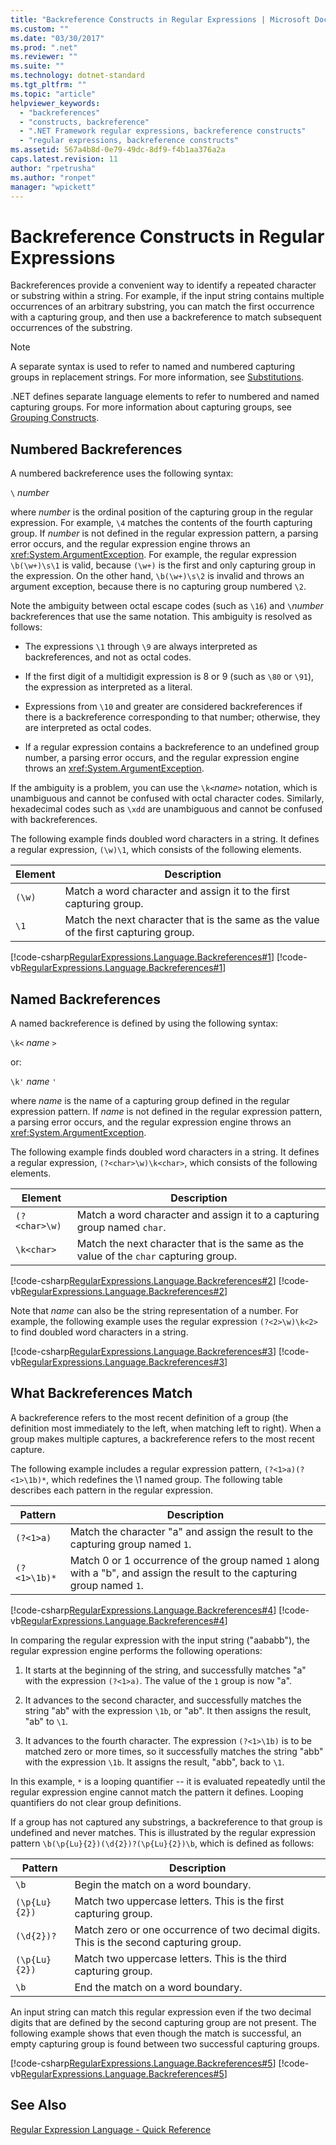 ```yaml
---
title: "Backreference Constructs in Regular Expressions | Microsoft Docs"
ms.custom: ""
ms.date: "03/30/2017"
ms.prod: ".net"
ms.reviewer: ""
ms.suite: ""
ms.technology: dotnet-standard
ms.tgt_pltfrm: ""
ms.topic: "article"
helpviewer_keywords: 
  - "backreferences"
  - "constructs, backreference"
  - ".NET Framework regular expressions, backreference constructs"
  - "regular expressions, backreference constructs"
ms.assetid: 567a4b8d-0e79-49dc-8df9-f4b1aa376a2a
caps.latest.revision: 11
author: "rpetrusha"
ms.author: "ronpet"
manager: "wpickett"
---
```

# Backreference Constructs in Regular Expressions
Backreferences provide a convenient way to identify a repeated character or substring within a string. For example, if the input string contains multiple occurrences of an arbitrary substring, you can match the first occurrence with a capturing group, and then use a backreference to match subsequent occurrences of the substring.  
  
> [!NOTE]
>  A separate syntax is used to refer to named and numbered capturing groups in replacement strings. For more information, see [Substitutions](../../../docs/standard/base-types/substitutions-in-regular-expressions.md).  
  
 .NET defines separate language elements to refer to numbered and named capturing groups. For more information about capturing groups, see [Grouping Constructs](../../../docs/standard/base-types/grouping-constructs-in-regular-expressions.md).  
  
## Numbered Backreferences  
 A numbered backreference uses the following syntax:  
  
 `\` *number*  
  
 where *number* is the ordinal position of the capturing group in the regular expression. For example, `\4` matches the contents of the fourth capturing group. If *number* is not defined in the regular expression pattern, a parsing error occurs, and the regular expression engine throws an <xref:System.ArgumentException>. For example, the regular expression `\b(\w+)\s\1` is valid, because `(\w+)` is the first and only capturing group in the expression. On the other hand, `\b(\w+)\s\2` is invalid and throws an argument exception, because there is no capturing group numbered `\2`.  
  
 Note the ambiguity between octal escape codes (such as `\16`) and `\`*number* backreferences that use the same notation. This ambiguity is resolved as follows:  
  
-   The expressions `\1` through `\9` are always interpreted as backreferences, and not as octal codes.  
  
-   If the first digit of a multidigit expression is 8 or 9 (such as `\80` or `\91`), the expression as interpreted as a literal.  
  
-   Expressions from `\10` and greater are considered backreferences if there is a backreference corresponding to that number; otherwise, they are interpreted as octal codes.  
  
-   If a regular expression contains a backreference to an undefined group number, a parsing error occurs, and the regular expression engine throws an <xref:System.ArgumentException>.  
  
 If the ambiguity is a problem, you can use the `\k<`*name*`>` notation, which is unambiguous and cannot be confused with octal character codes. Similarly, hexadecimal codes such as `\xdd` are unambiguous and cannot be confused with backreferences.  
  
 The following example finds doubled word characters in a string. It defines a regular expression, `(\w)\1`, which consists of the following elements.  
  
|Element|Description|  
|-------------|-----------------|  
|`(\w)`|Match a word character and assign it to the first capturing group.|  
|`\1`|Match the next character that is the same as the value of the first capturing group.|  
  
 [!code-csharp[RegularExpressions.Language.Backreferences#1](../../../samples/snippets/csharp/VS_Snippets_CLR/regularexpressions.language.backreferences/cs/backreference1.cs#1)]
 [!code-vb[RegularExpressions.Language.Backreferences#1](../../../samples/snippets/visualbasic/VS_Snippets_CLR/regularexpressions.language.backreferences/vb/backreference1.vb#1)]  
  
## Named Backreferences  
 A named backreference is defined by using the following syntax:  
  
 `\k<` *name* `>`  
  
 or:  
  
 `\k'` *name* `'`  
  
 where *name* is the name of a capturing group defined in the regular expression pattern. If *name* is not defined in the regular expression pattern, a parsing error occurs, and the regular expression engine throws an <xref:System.ArgumentException>.  
  
 The following example finds doubled word characters in a string. It defines a regular expression, `(?<char>\w)\k<char>`, which consists of the following elements.  
  
|Element|Description|  
|-------------|-----------------|  
|`(?<char>\w)`|Match a word character and assign it to a capturing group named `char`.|  
|`\k<char>`|Match the next character that is the same as the value of the `char` capturing group.|  
  
 [!code-csharp[RegularExpressions.Language.Backreferences#2](../../../samples/snippets/csharp/VS_Snippets_CLR/regularexpressions.language.backreferences/cs/backreference2.cs#2)]
 [!code-vb[RegularExpressions.Language.Backreferences#2](../../../samples/snippets/visualbasic/VS_Snippets_CLR/regularexpressions.language.backreferences/vb/backreference2.vb#2)]  
  
 Note that *name* can also be the string representation of a number. For example, the following example uses the regular expression `(?<2>\w)\k<2>` to find doubled word characters in a string.  
  
 [!code-csharp[RegularExpressions.Language.Backreferences#3](../../../samples/snippets/csharp/VS_Snippets_CLR/regularexpressions.language.backreferences/cs/backreference3.cs#3)]
 [!code-vb[RegularExpressions.Language.Backreferences#3](../../../samples/snippets/visualbasic/VS_Snippets_CLR/regularexpressions.language.backreferences/vb/backreference3.vb#3)]  
  
## What Backreferences Match  
 A backreference refers to the most recent definition of a group (the definition most immediately to the left, when matching left to right). When a group makes multiple captures, a backreference refers to the most recent capture.  
  
 The following example includes a regular expression pattern, `(?<1>a)(?<1>\1b)*`, which redefines the \1 named group. The following table describes each pattern in the regular expression.  
  
|Pattern|Description|  
|-------------|-----------------|  
|`(?<1>a)`|Match the character "a" and assign the result to the capturing group named `1`.|  
|`(?<1>\1b)*`|Match 0 or 1 occurrence of the group named `1` along with a "b", and assign the result to the capturing group named `1`.|  
  
 [!code-csharp[RegularExpressions.Language.Backreferences#4](../../../samples/snippets/csharp/VS_Snippets_CLR/regularexpressions.language.backreferences/cs/backreference4.cs#4)]
 [!code-vb[RegularExpressions.Language.Backreferences#4](../../../samples/snippets/visualbasic/VS_Snippets_CLR/regularexpressions.language.backreferences/vb/backreference4.vb#4)]  
  
 In comparing the regular expression with the input string ("aababb"), the regular expression engine performs the following operations:  
  
1.  It starts at the beginning of the string, and successfully matches "a" with the expression `(?<1>a)`. The value of the `1` group is now "a".  
  
2.  It advances to the second character, and successfully matches the string "ab" with the expression `\1b`, or "ab". It then assigns the result, "ab" to `\1`.  
  
3.  It advances to the fourth character. The expression `(?<1>\1b)` is to be matched zero or more times, so it successfully matches the string "abb" with the expression `\1b`. It assigns the result, "abb", back to `\1`.  
  
 In this example, `*` is a looping quantifier -- it is evaluated repeatedly until the regular expression engine cannot match the pattern it defines. Looping quantifiers do not clear group definitions.  
  
 If a group has not captured any substrings, a backreference to that group is undefined and never matches. This is illustrated by the regular expression pattern `\b(\p{Lu}{2})(\d{2})?(\p{Lu}{2})\b`, which is defined as follows:  
  
|Pattern|Description|  
|-------------|-----------------|  
|`\b`|Begin the match on a word boundary.|  
|`(\p{Lu}{2})`|Match two uppercase letters. This is the first capturing group.|  
|`(\d{2})?`|Match zero or one occurrence of two decimal digits. This is the second capturing group.|  
|`(\p{Lu}{2})`|Match two uppercase letters. This is the third capturing group.|  
|`\b`|End the match on a word boundary.|  
  
 An input string can match this regular expression even if the two decimal digits that are defined by the second capturing group are not present. The following example shows that even though the match is successful, an empty capturing group is found between two successful capturing groups.  
  
 [!code-csharp[RegularExpressions.Language.Backreferences#5](../../../samples/snippets/csharp/VS_Snippets_CLR/regularexpressions.language.backreferences/cs/backreference5.cs#5)]
 [!code-vb[RegularExpressions.Language.Backreferences#5](../../../samples/snippets/visualbasic/VS_Snippets_CLR/regularexpressions.language.backreferences/vb/backreference5.vb#5)]  
  
## See Also  
 [Regular Expression Language - Quick Reference](../../../docs/standard/base-types/regular-expression-language-quick-reference.md)